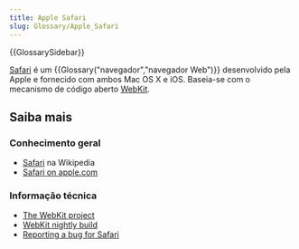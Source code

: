```yaml
---
title: Apple Safari
slug: Glossary/Apple_Safari
---
```


{{GlossarySidebar}}

[Safari](http://www.apple.com/safari/) é um {{Glossary("navegador","navegador Web")}} desenvolvido pela Apple e fornecido com ambos Mac OS X e iOS. Baseia-se com o mecanismo de código aberto [WebKit](http://www.webkit.org/).

## Saiba mais

### Conhecimento geral

- [Safari](<https://pt.wikipedia.org/wiki/Safari_(web_browser)>) na Wikipedia
- [Safari on apple.com](http://www.apple.com/safari/)

### Informação técnica

- [The WebKit project](http://www.webkit.org/)
- [WebKit nightly build](http://nightly.webkit.org/)
- [Reporting a bug for Safari](https://bugs.webkit.org/)
